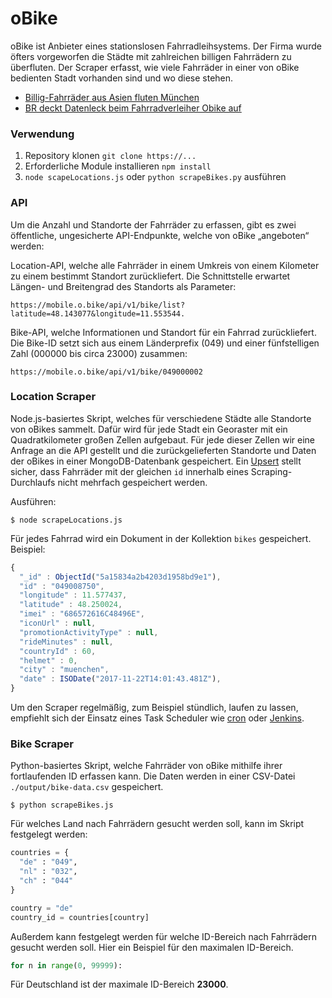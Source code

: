 # oBike
oBike ist Anbieter eines stationslosen Fahrradleihsystems. Der Firma wurde öfters vorgeworfen die Städte mit zahlreichen billigen Fahrrädern zu überfluten. Der Scraper erfasst, wie viele Fahrräder in einer von oBike bedienten Stadt vorhanden sind und wo diese stehen.

- [Billig-Fahrräder aus Asien fluten München](https://www.br.de/nachrichten/oberbayern/inhalt/billig-fahrraeder-aus-china-fluten-muenchen-100.html)
- [BR deckt Datenleck beim Fahrradverleiher Obike auf](https://www.br.de/nachrichten/datenleck-obike-100.html)

### Verwendung
1. Repository klonen `git clone https://...`
2. Erforderliche Module installieren `npm install`
3. `node scapeLocations.js` oder `python scrapeBikes.py` ausführen

### API
Um die Anzahl und Standorte der Fahrräder zu erfassen, gibt es zwei öffentliche, ungesicherte API-Endpunkte, welche von oBike „angeboten“ werden:

Location-API, welche alle Fahrräder in einem Umkreis von einem Kilometer zu einem bestimmt Standort zurückliefert. Die Schnittstelle erwartet Längen- und Breitengrad des Standorts als Parameter:

```
https://mobile.o.bike/api/v1/bike/list?latitude=48.143077&longitude=11.553544.
```

Bike-API, welche Informationen und Standort für ein Fahrrad zurückliefert. Die Bike-ID setzt sich aus einem Länderprefix (049) und einer fünfstelligen Zahl (000000 bis circa 23000) zusammen:

```
https://mobile.o.bike/api/v1/bike/049000002
```

### Location Scraper
Node.js-basiertes Skript, welches für verschiedene Städte alle Standorte von oBikes sammelt. Dafür wird für jede Stadt ein Georaster mit ein Quadratkilometer großen Zellen aufgebaut. Für jede dieser Zellen wir eine Anfrage an die API gestellt und die zurückgelieferten Standorte und Daten der oBikes in einer MongoDB-Datenbank gespeichert. Ein [Upsert](https://docs.mongodb.com/manual/reference/method/Bulk.find.upsert/) stellt sicher, dass Fahrräder mit der gleichen `id` innerhalb eines Scraping-Durchlaufs nicht mehrfach gespeichert werden.

Ausführen: 

```
$ node scrapeLocations.js
```

Für jedes Fahrrad wird ein Dokument in der Kollektion `bikes` gespeichert. Beispiel: 

```javascript
{
  "_id" : ObjectId("5a15834a2b4203d1958bd9e1"),
  "id" : "049008750",
  "longitude" : 11.577437,
  "latitude" : 48.250024,
  "imei" : "686572616C48496E",
  "iconUrl" : null,
  "promotionActivityType" : null,
  "rideMinutes" : null,
  "countryId" : 60,
  "helmet" : 0,
  "city" : "muenchen",
  "date" : ISODate("2017-11-22T14:01:43.481Z"),
}
```

Um den Scraper regelmäßig, zum Beispiel stündlich, laufen zu lassen, empfiehlt sich der Einsatz eines Task Scheduler wie [cron](https://www.npmjs.com/package/node-cron) oder [Jenkins](https://jenkins-ci.org/).

### Bike Scraper
Python-basiertes Skript, welche Fahrräder von oBike mithilfe ihrer fortlaufenden ID erfassen kann. Die Daten werden in einer CSV-Datei `./output/bike-data.csv` gespeichert.

```
$ python scrapeBikes.js
```

Für welches Land nach Fahrrädern gesucht werden soll, kann im Skript festgelegt werden:

```python
countries = {
  "de" : "049",
  "nl" : "032",
  "ch" : "044"
}

country = "de"
country_id = countries[country]
```

Außerdem kann festgelegt werden für welche ID-Bereich nach Fahrrädern gesucht werden soll. Hier ein Beispiel für den maximalen ID-Bereich.

```python
for n in range(0, 99999):
```

Für Deutschland ist der maximale ID-Bereich **23000**.
